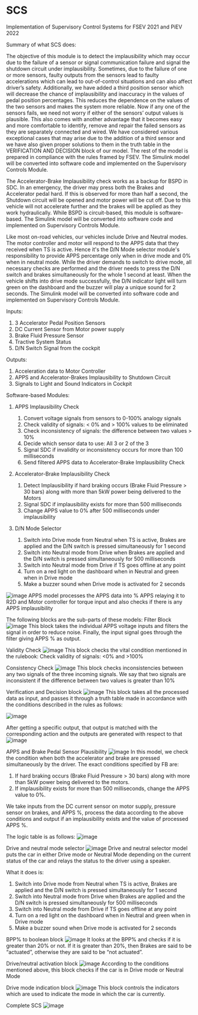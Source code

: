 # SCS
Implementation of Supervisory Control Systems for FSEV 2021 and PiEV 2022

Summary of what SCS does:

The objective of this module is to detect the implausibility which may occur due to the failure of a sensor or signal communication failure and signal the shutdown circuit under implausibility. Sometimes, due to the failure of one or more sensors, faulty outputs from the sensors lead to faulty accelerations which can lead to out-of-control situations and can also affect driver’s safety. Additionally, we have added a third position sensor which will decrease the chance of implausibility and inaccuracy in the values of pedal position percentages. This reduces the dependence on the values of the two sensors and makes the system more reliable. Now if any one of the sensors fails, we need not worry if either of the sensors’ output values is plausible. This also comes with another advantage that it becomes easy and more comfortable to identify, remove and repair the failed sensors as they are separately connected and wired. We have considered various exceptional cases that may arise due to the addition of a third sensor and we have also given proper solutions to them in the truth table in the VERIFICATION AND DECISION block of our model. The rest of the model is prepared in compliance with the rules framed by FSEV. The Simulink model will be converted into software code and implemented on the Supervisory Controls Module.  

The Accelerator-Brake Implausibility check works as a backup for BSPD in SDC. In an emergency, the driver may press both the Brakes and Accelerator pedal hard. If this is observed for more than half a second, the Shutdown circuit will be opened and motor power will be cut off.  Due to this vehicle will not accelerate further and the brakes will be applied as they work hydraulically. While BSPD is circuit-based, this module is software-based. The Simulink model will be converted into software code and implemented on Supervisory Controls Module. 

Like most on-road vehicles, our vehicles include Drive and Neutral modes. The motor controller and motor will respond to the APPS data that they received when TS is active.  Hence it's the D/N Mode selector module's responsibility to provide APPS percentage only when in drive mode and 0% when in neutral mode. While the driver demands to switch to drive mode, all necessary checks are performed and the driver needs to press the D/N switch and brakes simultaneously for the whole 1 second at least.  When the vehicle shifts into drive mode successfully, the D/N indicator light will turn green on the dashboard and the buzzer will play a unique sound for 2 seconds. The Simulink model will be converted into software code and implemented on Supervisory Controls Module. 
 
Inputs: 
   1. 3 Accelerator Pedal Position Sensors 
   2. DC Current Sensor from Motor power supply 
   3. Brake Fluid Pressure Sensor 
   4. Tractive System Status 
   5. D/N Switch Signal from the cockpit
 
Outputs: 
   1. Acceleration data to Motor Controller 
   2. APPS and Accelerator-Brakes Implausibility to Shutdown Circuit 
   3. Signals to Light and Sound Indicators in Cockpit 
 
Software-based Modules: 
1. APPS Implausibility Check 
   1. Convert voltage signals from sensors to 0-100% analogy signals 
   2. Check validity of signals: < 0% and > 100% values to be eliminated 
   3. Check inconsistency of signals: the difference between two values > 10% 
   4. Decide which sensor data to use: All 3 or 2 of the 3 
   5. Signal SDC if invalidity or inconsistency occurs for more than 100 milliseconds 
   6. Send filtered APPS data to Accelerator-Brake Implausibility Check 
    
2. Accelerator-Brake Implausibility Check 
   1. Detect Implausibility if hard braking occurs (Brake Fluid Pressure > 30 bars) along with more than 5kW power being delivered to the Motors 
   2. Signal SDC if implausibility exists for more than 500 milliseconds 
   3. Change APPS value to 0% after 500 milliseconds under implausibility 
  
3. D/N Mode Selector 
   1. Switch into Drive mode from Neutral when TS is active, Brakes are applied and the D/N switch is pressed simultaneously for 1 second 
   2. Switch into Neutral mode from Drive when Brakes are applied and the D/N switch is pressed simultaneously for 500 milliseconds 
   3. Switch into Neutral mode from Drive if TS goes offline at any point 
   4. Turn on a red light on the dashboard when in Neutral and green when in Drive mode 
   5. Make a buzzer sound when Drive mode is activated for 2 seconds

![image](https://user-images.githubusercontent.com/83658560/178239282-bc5894b8-f87d-402d-9606-acda2fa5f664.png)
APPS model processes the APPS data into % APPS relaying it to R2D and Motor controller for torque input and also checks if there is any APPS implausibility

The following blocks are the sub-parts of these models:
Filter Block
![image](https://user-images.githubusercontent.com/83658560/178240623-6b74f5d1-fde8-4440-a8a8-af48390ef6e1.png)
This block takes the individual APPS voltage inputs and filters the signal in order to reduce noise. Finally, the input signal goes through the filter giving APPS % as output.

Validity Check
![image](https://user-images.githubusercontent.com/83658560/178240665-297c061b-3de1-4f33-8b9e-093827566ee2.png)
This block checks the vital condition mentioned in the rulebook:
Check validity of signals: <0% and >100%

Consistency Check
![image](https://user-images.githubusercontent.com/83658560/178240690-31b0e1fc-a487-4a26-a47c-34716a202ba7.png)
This block checks inconsistencies between any two signals of the three incoming signals.
We say that two signals are inconsistent if the difference between two values is greater than 10%

Verification and Decision block
![image](https://user-images.githubusercontent.com/83658560/178240740-1db496c9-9c11-4f49-9016-fee8917760f4.png)
This block takes all the processed data as input, and passes it through a truth table made in accordance with the conditions described in the rules as follows:

![image](https://user-images.githubusercontent.com/83658560/178241065-cf7dbf0a-a44b-4ed0-ad20-2a8930c0646e.png)

After getting a specific output, that output is matched with the corresponding action and the outputs are generated with respect to that
![image](https://user-images.githubusercontent.com/83658560/178241120-c6c2296d-f217-448a-8bff-1a722d21490b.png)

APPS and Brake Pedal Sensor Plausibility
![image](https://user-images.githubusercontent.com/83658560/178241200-cc61e323-4e95-45a9-be4e-96b4a776f3cd.png)
In this model, we check the condition when both the accelerator and brake are pressed simultaneously by the driver. The exact conditions specified by FB are:
  1. If hard braking occurs (Brake Fluid Pressure > 30 bars) along with more than 5kW power being delivered to the motors. 
  2. If implausibility exists for more than 500 milliseconds, change the APPS value to 0%.
 
We take inputs from the DC current sensor on motor supply, pressure sensor on brakes, and APPS %, process the data according to the above conditions and output if an implausibility exists and the value of processed APPS %.
 
The logic table is as follows:
![image](https://user-images.githubusercontent.com/83658560/178241437-ea8e9116-5e93-4714-95a7-403607c5e1cb.png)

Drive and neutral mode selector
![image](https://user-images.githubusercontent.com/83658560/178241521-77be56b6-3fce-499e-b108-617d3902ca2e.png)
Drive and neutral selector model puts the car in either Drive mode or Neutral Mode depending on the current status of the car and relays the status to the driver using a speaker.
 
What it does is:
   1. Switch into Drive mode from Neutral when TS is active, Brakes are applied and the D/N switch is pressed simultaneously for 1 second 
   2. Switch into Neutral mode from Drive when Brakes are applied and the D/N switch is pressed simultaneously for 500 milliseconds 
   3. Switch into Neutral mode from Drive if TS goes offline at any point 
   4. Turn on a red light on the dashboard when in Neutral and green when in Drive mode 
   5. Make a buzzer sound when Drive mode is activated for 2 seconds

BPP% to boolean block
![image](https://user-images.githubusercontent.com/83658560/178241558-c79764bb-f6f8-4307-ba08-22f85229d138.png)
It looks at the BPP% and checks if it is greater than 20% or not. If it is greater than 20%, then Brakes are said to be “actuated”, otherwise they are said to be “not actuated”.

Drive/neutral activation block
![image](https://user-images.githubusercontent.com/83658560/178241589-e859cb06-3418-4c99-8994-cd17ef703ef8.png)
According to the conditions mentioned above, this block checks if the car is in Drive mode or Neutral Mode

Drive mode indication block
![image](https://user-images.githubusercontent.com/83658560/178241625-4ef99578-3bfd-47e8-8ee8-1c6051019af2.png)
This block controls the indicators which are used to indicate the mode in which the car is currently.

Complete SCS
![image](https://user-images.githubusercontent.com/83658560/178241684-f7e9af05-f5d2-4a3d-b237-e4a0e549b0d3.png)
